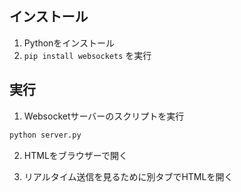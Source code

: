 ## インストール

1. Pythonをインストール
2. `pip install websockets` を実行

## 実行

1. Websocketサーバーのスクリプトを実行
```bash
python server.py
```

2. HTMLをブラウザーで開く

3. リアルタイム送信を見るために別タブでHTMLを開く

